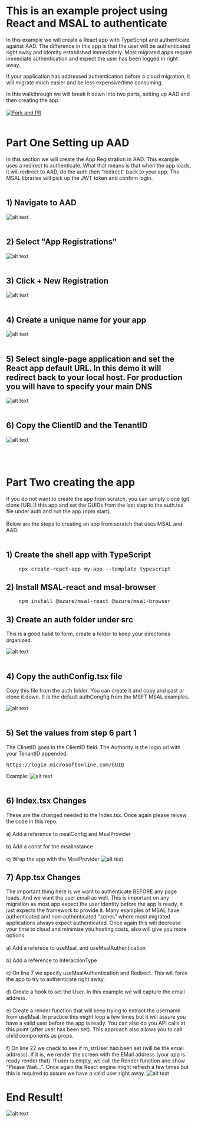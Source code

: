 # This is an example project using React and MSAL to authenticate

In this example we will create a React app with TypeScript and authenticate against AAD. The difference in this app is that the user will be authenticated right away and identity established immediately. Most migrated apps require immediate authentication and expect the user has been logged in right away. 

If your application has addressed authentication before a cloud migration, it will migrate much easier and be less expensive/time consuming. 

In this walkthrough we will break it down into two parts, setting up AAD and then creating the app. 
<br><br>
[![Fork and PR](https://img.youtube.com/vi/ex92xAHfqh4/sddefault.jpg)](https://youtu.be/ex92xAHfqh4)
<br><br>
# Part One Setting up AAD
In this section we will create the App Registration in AAD. This example uses a redirect to authenticate. What that means is that when the app loads, it will redirect to AAD, do the auth then “redirect” back to your app. The MSAL libraries will pick up the JWT token and confirm login. 
<br><br>
## 1) Navigate to AAD
![alt text](./Screen/1.png)
<br><br>
## 2) Select "App Registrations"
![alt text](./Screen/2.png)
<br><br>
## 3) Click + New Registration
![alt text](./Screen/3.png)
<br><br>
## 4) Create a unique name for your app
![alt text](./Screen/4.png)
<br><br>
## 5) Select single-page application and set the React app default URL. In this demo it will redirect back to your local host. For production you will have to specify your main DNS
![alt text](./Screen/5.png)
<br><br>
## 6) Copy the ClientID and the TenantID
![alt text](./Screen/6.png)
<br><br>
<br><br>
# Part Two creating the app
If you do not want to create the app from scratch, you can simply clone (git clone [URL]) this app and set the GUIDs from the last step to the auth.tsx file under auth and run the app (npm start).
<br><br>
Below are the steps to creating an app from scratch that uses MSAL and AAD.
<br><br>
## 1) Create the shell app with TypeScript
<pre>
    npx create-react-app my-app --template typescript
</pre>
## 2) Install MSAL-react and msal-browser
<pre>
    npm install @azure/msal-react @azure/msal-browser
</pre>
## 3) Create an auth folder under src
This is a good habit to form, create a folder to keep your directories organized.

![alt text](./Screen/a1.png)
<br><br>
## 4) Copy the authConfig.tsx file
Copy this file from the auth folder. You can create it and copy and past or clone it down. It is the default authCongfig from the MSFT MSAL examples.

![alt text](./Screen/a2.png)
<br><br>
## 5) Set the values from step 6 part 1
The ClinetID goes in the ClientID field. The Authority is the login url with your TenantID appended:
<pre>
https://login.microsoftonline.com/GUID
</pre>
Example:
![alt text](./Screen/a6.png)
<br><br>
## 6) Index.tsx Changes
These are the changed needed to the Index.tsx. Once again please reivew the code in this repo.
<br><br>
a) Add a reference to msalConfig and MsalProvider
<br><br>
b) Add a const for the msalInstance
<br><br>
c) Wrap the app with the MsalProvider
![alt text](./Screen/a3.png)


## 7) App.tsx Changes
The important thing here is we want to authenticate BEFORE any page loads. And we want the user email as well. This is important on any migration as most app expect the user identity before the app is ready, it just expects the framework to provide it. Many examples of MSAL have authenticated and non-authenticated “zones” where most migrated applications always expect authenticated. Once again this will decrease your time to cloud and minimize you hosting costs, also will give you more options. 
<br><br>
a) Add a referece to useMsal, and useMsalAuthentication
<br><br>
b) Add a reference to InteractionType
<br><br>
c) On line 7 we specify useMsalAuthentication and Redirect. This will force the app to try to authenticate right away.
<br><br>
d) Create a hook to set the User. In this example we will capture the email address.
<br><br>
e) Create a render function that will keep trying to extract the username from useMsal. In practice this might loop a few times but it will assure you have a valid user before the app is ready. You can also do you API calls at this point (after user has been set). This approach also allows you to call child components as props.
<br><br>
f) On line 22 we check to see if m_strUser had been set (will be the email address). If it is, we render the screen with the EMail address (your app is ready render that). If user is empty, we call the Render function and show "Please Wait...". Once again the React engine might refresh a few times but this is required to assure we have a valid user right away. 
![alt text](./Screen/a4.png)

# End Result!
![alt text](./Screen/a7.png)